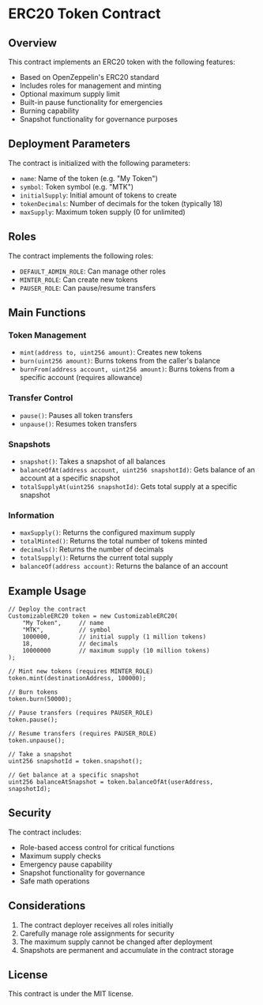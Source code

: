 # ERC20 Token Contract

## Overview

This contract implements an ERC20 token with the following features:

- Based on OpenZeppelin's ERC20 standard
- Includes roles for management and minting
- Optional maximum supply limit
- Built-in pause functionality for emergencies
- Burning capability
- Snapshot functionality for governance purposes

## Deployment Parameters

The contract is initialized with the following parameters:

- `name`: Name of the token (e.g. "My Token")
- `symbol`: Token symbol (e.g. "MTK")
- `initialSupply`: Initial amount of tokens to create
- `tokenDecimals`: Number of decimals for the token (typically 18)
- `maxSupply`: Maximum token supply (0 for unlimited)

## Roles

The contract implements the following roles:

- `DEFAULT_ADMIN_ROLE`: Can manage other roles
- `MINTER_ROLE`: Can create new tokens
- `PAUSER_ROLE`: Can pause/resume transfers

## Main Functions

### Token Management
- `mint(address to, uint256 amount)`: Creates new tokens
- `burn(uint256 amount)`: Burns tokens from the caller's balance
- `burnFrom(address account, uint256 amount)`: Burns tokens from a specific account (requires allowance)

### Transfer Control
- `pause()`: Pauses all token transfers
- `unpause()`: Resumes token transfers

### Snapshots
- `snapshot()`: Takes a snapshot of all balances
- `balanceOfAt(address account, uint256 snapshotId)`: Gets balance of an account at a specific snapshot
- `totalSupplyAt(uint256 snapshotId)`: Gets total supply at a specific snapshot

### Information
- `maxSupply()`: Returns the configured maximum supply
- `totalMinted()`: Returns the total number of tokens minted
- `decimals()`: Returns the number of decimals
- `totalSupply()`: Returns the current total supply
- `balanceOf(address account)`: Returns the balance of an account

## Example Usage

```solidity
// Deploy the contract
CustomizableERC20 token = new CustomizableERC20(
    "My Token",     // name
    "MTK",          // symbol
    1000000,        // initial supply (1 million tokens)
    18,             // decimals
    10000000        // maximum supply (10 million tokens)
);

// Mint new tokens (requires MINTER_ROLE)
token.mint(destinationAddress, 100000);

// Burn tokens
token.burn(50000);

// Pause transfers (requires PAUSER_ROLE)
token.pause();

// Resume transfers (requires PAUSER_ROLE)
token.unpause();

// Take a snapshot
uint256 snapshotId = token.snapshot();

// Get balance at a specific snapshot
uint256 balanceAtSnapshot = token.balanceOfAt(userAddress, snapshotId);
```

## Security

The contract includes:
- Role-based access control for critical functions
- Maximum supply checks
- Emergency pause capability
- Snapshot functionality for governance
- Safe math operations

## Considerations

1. The contract deployer receives all roles initially
2. Carefully manage role assignments for security
3. The maximum supply cannot be changed after deployment
4. Snapshots are permanent and accumulate in the contract storage

## License

This contract is under the MIT license. 
